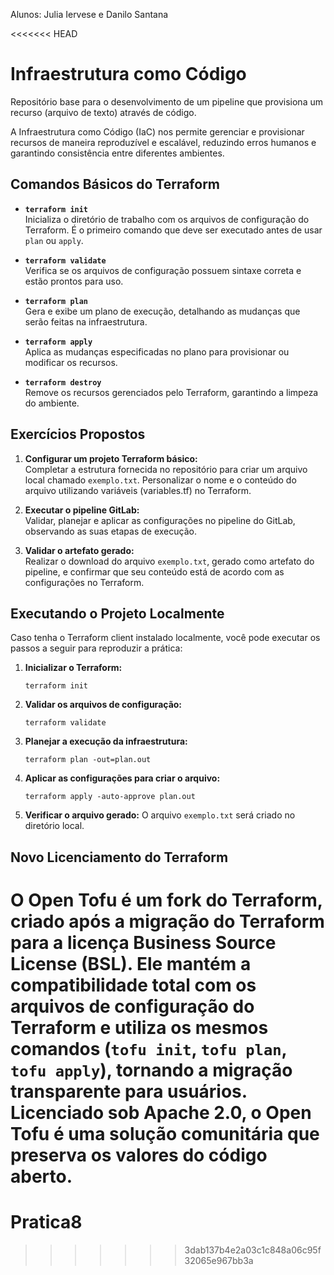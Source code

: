 Alunos: Julia Iervese e Danilo Santana

<<<<<<< HEAD
# Infraestrutura como Código

Repositório base para o desenvolvimento de um pipeline que provisiona um recurso (arquivo de texto) através de código.

A Infraestrutura como Código (IaC) nos permite gerenciar e provisionar recursos de maneira reproduzível e escalável, reduzindo erros humanos e garantindo consistência entre diferentes ambientes.

## Comandos Básicos do Terraform

- **`terraform init`**  
  Inicializa o diretório de trabalho com os arquivos de configuração do Terraform. É o primeiro comando que deve ser executado antes de usar `plan` ou `apply`.

- **`terraform validate`**  
  Verifica se os arquivos de configuração possuem sintaxe correta e estão prontos para uso.

- **`terraform plan`**  
  Gera e exibe um plano de execução, detalhando as mudanças que serão feitas na infraestrutura.

- **`terraform apply`**  
  Aplica as mudanças especificadas no plano para provisionar ou modificar os recursos.

- **`terraform destroy`**  
  Remove os recursos gerenciados pelo Terraform, garantindo a limpeza do ambiente.

## Exercícios Propostos

1. **Configurar um projeto Terraform básico:**  
   Completar a estrutura fornecida no repositório para criar um arquivo local chamado `exemplo.txt`. Personalizar o nome e o conteúdo do arquivo utilizando variáveis (variables.tf) no Terraform.

2. **Executar o pipeline GitLab:**  
   Validar, planejar e aplicar as configurações no pipeline do GitLab, observando as suas etapas de execução.

3. **Validar o artefato gerado:**  
   Realizar o download do arquivo `exemplo.txt`, gerado como artefato do pipeline, e confirmar que seu conteúdo está de acordo com as configurações no Terraform.

## Executando o Projeto Localmente

Caso tenha o Terraform client instalado localmente, você pode executar os passos a seguir para reproduzir a prática:

1. **Inicializar o Terraform:**
   ```
   terraform init
   ```

2. **Validar os arquivos de configuração:**
   ```
   terraform validate
   ```

3. **Planejar a execução da infraestrutura:**
   ```
   terraform plan -out=plan.out
   ```

4. **Aplicar as configurações para criar o arquivo:**
   ```
   terraform apply -auto-approve plan.out
   ```

5. **Verificar o arquivo gerado:**
   O arquivo `exemplo.txt` será criado no diretório local.

## Novo Licenciamento do Terraform

O **Open Tofu** é um fork do Terraform, criado após a migração do Terraform para a licença Business Source License (BSL). Ele mantém a compatibilidade total com os arquivos de configuração do Terraform e utiliza os mesmos comandos (`tofu init`, `tofu plan`, `tofu apply`), tornando a migração transparente para usuários. Licenciado sob Apache 2.0, o Open Tofu é uma solução comunitária que preserva os valores do código aberto.
=======
# Pratica8
>>>>>>> 3dab137b4e2a03c1c848a06c95f32065e967bb3a
